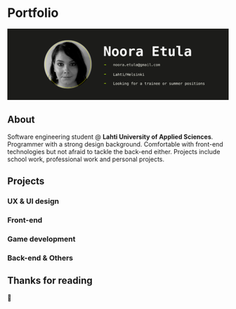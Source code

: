 # Portfolio

![Header image](/images/githeader.jpg "Porfolio header picture")

## About

Software engineering student @ **Lahti University of Applied Sciences**. Programmer with a strong design background. Comfortable with front-end technologies but not afraid to tackle the back-end either. Projects include school work, professional work and personal projects.

## Projects

### UX & UI design

### Front-end

### Game development

### Back-end & Others

## Thanks for reading
:closed_book: